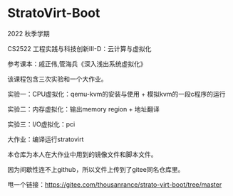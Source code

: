 # StratoVirt-Boot

2022 秋季学期

CS2522 工程实践与科技创新Ⅲ-D：云计算与虚拟化

参考课本：戚正伟,管海兵《深入浅出系统虚拟化》

该课程包含三次实验和一个大作业。

实验一：CPU虚拟化：qemu-kvm的安装与使用 + 模拟kvm的一段c程序的运行

实验二：内存虚拟化：输出memory region + 地址翻译

实验三：I/O虚拟化：pci

大作业：编译运行stratovirt


本仓库为本人在大作业中用到的镜像文件和脚本文件。

因为间歇性连不上github，所以文件上传到了gitee同名仓库里。

甩一个链接：https://gitee.com/thousanrance/strato-virt-boot/tree/master
